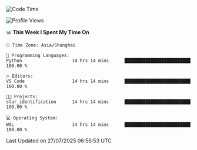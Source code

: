 <!--START_SECTION:waka-->
![Code Time](http://img.shields.io/badge/Code%20Time-3%2C050%20hrs%2058%20mins-blue)

![Profile Views](http://img.shields.io/badge/Profile%20Views-1-blue)

📊 **This Week I Spent My Time On** 

```text
🕑︎ Time Zone: Asia/Shanghai

💬 Programming Languages: 
Python                   14 hrs 14 mins      █████████████████████████   100.00 % 

🔥 Editors: 
VS Code                  14 hrs 14 mins      █████████████████████████   100.00 % 

🐱‍💻 Projects: 
star_identification      14 hrs 14 mins      █████████████████████████   100.00 % 

💻 Operating System: 
WSL                      14 hrs 14 mins      █████████████████████████   100.00 % 
```


 Last Updated on 27/07/2025 06:56:53 UTC
<!--END_SECTION:waka-->